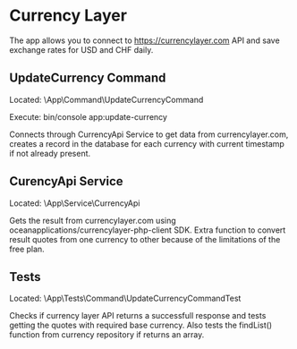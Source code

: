 # Currency Layer

The app allows you to connect to https://currencylayer.com API and save exchange rates for USD and CHF daily.


## UpdateCurrency Command


Located: \App\Command\UpdateCurrencyCommand

Execute: bin/console app:update-currency

Connects through CurrencyApi Service to get data from currencylayer.com, creates a record in the database for each currency with current timestamp if not already present.

## CurencyApi Service

Located: \App\Service\CurrencyApi

Gets the result from currencylayer.com using oceanapplications/currencylayer-php-client SDK. Extra function to convert result quotes from one currency to other because of the limitations of the free plan.

## Tests

Located: \App\Tests\Command\UpdateCurrencyCommandTest

Checks if currency layer API returns a successfull response and tests getting the quotes with required base currency.
Also tests the findList() function from currency repository if returns an array.
